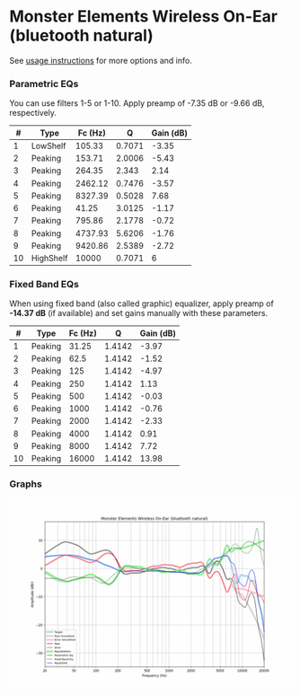 # Monster Elements Wireless On-Ear (bluetooth natural)
See [usage instructions](https://github.com/jaakkopasanen/AutoEq#usage) for more options and info.

### Parametric EQs
You can use filters 1-5 or 1-10. Apply preamp of -7.35 dB or -9.66 dB, respectively.

|   # | Type      |   Fc (Hz) |      Q |   Gain (dB) |
|-----|-----------|-----------|--------|-------------|
|   1 | LowShelf  |    105.33 | 0.7071 |       -3.35 |
|   2 | Peaking   |    153.71 | 2.0006 |       -5.43 |
|   3 | Peaking   |    264.35 | 2.343  |        2.14 |
|   4 | Peaking   |   2462.12 | 0.7476 |       -3.57 |
|   5 | Peaking   |   8327.39 | 0.5028 |        7.68 |
|   6 | Peaking   |     41.25 | 3.0125 |       -1.17 |
|   7 | Peaking   |    795.86 | 2.1778 |       -0.72 |
|   8 | Peaking   |   4737.93 | 5.6206 |       -1.76 |
|   9 | Peaking   |   9420.86 | 2.5389 |       -2.72 |
|  10 | HighShelf |  10000    | 0.7071 |        6    |

### Fixed Band EQs
When using fixed band (also called graphic) equalizer, apply preamp of **-14.37 dB** (if available) and set gains manually with these parameters.

|   # | Type    |   Fc (Hz) |      Q |   Gain (dB) |
|-----|---------|-----------|--------|-------------|
|   1 | Peaking |     31.25 | 1.4142 |       -3.97 |
|   2 | Peaking |     62.5  | 1.4142 |       -1.52 |
|   3 | Peaking |    125    | 1.4142 |       -4.97 |
|   4 | Peaking |    250    | 1.4142 |        1.13 |
|   5 | Peaking |    500    | 1.4142 |       -0.03 |
|   6 | Peaking |   1000    | 1.4142 |       -0.76 |
|   7 | Peaking |   2000    | 1.4142 |       -2.33 |
|   8 | Peaking |   4000    | 1.4142 |        0.91 |
|   9 | Peaking |   8000    | 1.4142 |        7.72 |
|  10 | Peaking |  16000    | 1.4142 |       13.98 |

### Graphs
![](./Monster%20Elements%20Wireless%20On-Ear%20(bluetooth%20natural).png)
